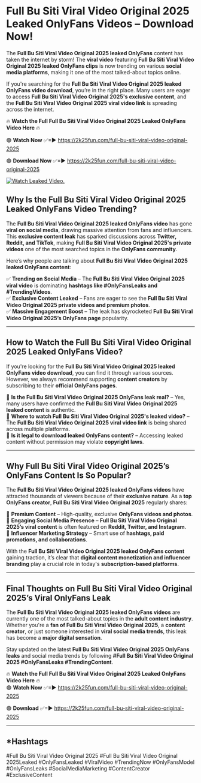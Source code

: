 # Full Bu Siti Viral Video Original 2025 Leaked OnlyFans Videos – Download Now!

The **Full Bu Siti Viral Video Original 2025 leaked OnlyFans** content has taken the internet by storm! The **viral video** featuring **Full Bu Siti Viral Video Original 2025 leaked OnlyFans clips** is now trending on various **social media platforms**, making it one of the most talked-about topics online.  

If you're searching for the **Full Bu Siti Viral Video Original 2025 leaked OnlyFans video download**, you’re in the right place. Many users are eager to access **Full Bu Siti Viral Video Original 2025's exclusive content**, and the **Full Bu Siti Viral Video Original 2025 viral video link** is spreading across the internet.  

🔥 **Watch the Full Full Bu Siti Viral Video Original 2025 Leaked OnlyFans Video Here** 🔥  

🟢 **Watch Now** ✅=► https://2k25fun.com/full-bu-siti-viral-video-original-2025

🟢 **Download Now** ✅=► https://2k25fun.com/full-bu-siti-viral-video-original-2025

[![Watch Leaked Video.](https://miro.medium.com/v2/resize:fit:828/format:webp/1*cilzJN44JGOrTw9NJCrNHA.gif "Watch Leaked Video")](https://2k25fun.com/full-bu-siti-viral-video-original-2025)

## **Why Is the Full Bu Siti Viral Video Original 2025 Leaked OnlyFans Video Trending?**  

The **Full Bu Siti Viral Video Original 2025 leaked OnlyFans video** has gone **viral on social media**, drawing massive attention from fans and influencers. This **exclusive content leak** has sparked discussions across **Twitter, Reddit, and TikTok**, making **Full Bu Siti Viral Video Original 2025's private videos** one of the most searched topics in the **OnlyFans community**.  

Here’s why people are talking about **Full Bu Siti Viral Video Original 2025 leaked OnlyFans content**:  

✅ **Trending on Social Media** – The **Full Bu Siti Viral Video Original 2025 viral video** is dominating **hashtags like #OnlyFansLeaks and #TrendingVideos**.  
✅ **Exclusive Content Leaked** – Fans are eager to see the **Full Bu Siti Viral Video Original 2025 private videos and premium photos**.  
✅ **Massive Engagement Boost** – The leak has skyrocketed **Full Bu Siti Viral Video Original 2025’s OnlyFans page** popularity.  

---

## **How to Watch the Full Bu Siti Viral Video Original 2025 Leaked OnlyFans Video?**  

If you're looking for the **Full Bu Siti Viral Video Original 2025 leaked OnlyFans video download**, you can find it through various sources. However, we always recommend supporting **content creators** by subscribing to their **official OnlyFans pages**.  

🔹 **Is the Full Bu Siti Viral Video Original 2025 OnlyFans leak real?** – Yes, many users have confirmed the **Full Bu Siti Viral Video Original 2025 leaked content** is authentic.  
🔹 **Where to watch Full Bu Siti Viral Video Original 2025's leaked video?** – The **Full Bu Siti Viral Video Original 2025 viral video link** is being shared across multiple platforms.  
🔹 **Is it legal to download leaked OnlyFans content?** – Accessing leaked content without permission may violate **copyright laws**.  

---

## **Why Full Bu Siti Viral Video Original 2025’s OnlyFans Content Is So Popular?**  

The **Full Bu Siti Viral Video Original 2025 leaked OnlyFans videos** have attracted thousands of viewers because of their **exclusive nature**. As a **top OnlyFans creator**, **Full Bu Siti Viral Video Original 2025** regularly shares:  

📌 **Premium Content** – High-quality, exclusive **OnlyFans videos and photos**.  
📌 **Engaging Social Media Presence** – **Full Bu Siti Viral Video Original 2025’s viral content** is often featured on **Reddit, Twitter, and Instagram**.  
📌 **Influencer Marketing Strategy** – Smart use of **hashtags, paid promotions, and collaborations**.  

With the **Full Bu Siti Viral Video Original 2025 leaked OnlyFans content** gaining traction, it’s clear that **digital content monetization and influencer branding** play a crucial role in today's **subscription-based platforms**.  

---

## **Final Thoughts on Full Bu Siti Viral Video Original 2025’s Viral OnlyFans Leak**  

The **Full Bu Siti Viral Video Original 2025 leaked OnlyFans videos** are currently one of the most talked-about topics in the **adult content industry**. Whether you're a **fan of Full Bu Siti Viral Video Original 2025**, a **content creator**, or just someone interested in **viral social media trends**, this leak has become a **major digital sensation**.  

Stay updated on the latest **Full Bu Siti Viral Video Original 2025 OnlyFans leaks** and social media trends by following **#Full Bu Siti Viral Video Original 2025 #OnlyFansLeaks #TrendingContent**.  

🔥 **Watch the Full Full Bu Siti Viral Video Original 2025 Leaked OnlyFans Video Here** 🔥  
🟢 **Watch Now** ✅=► https://2k25fun.com/full-bu-siti-viral-video-original-2025

🟢 **Download** ✅=► https://2k25fun.com/full-bu-siti-viral-video-original-2025

---

## *Hashtags
#Full Bu Siti Viral Video Original 2025 #Full Bu Siti Viral Video Original 2025Leaked #OnlyFansLeaked #ViralVideo #TrendingNow #OnlyFansModel #OnlyFansLeaks #SocialMediaMarketing #ContentCreator #ExclusiveContent  